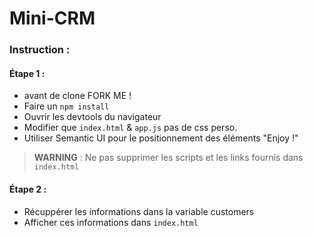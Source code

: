 # Mini-CRM

### Instruction :

#### Étape 1 : 

- avant de clone FORK ME !
- Faire un `npm install`
- Ouvrir les devtools du navigateur
- Modifier que `index.html` & `app.js` pas de css perso.
- Utiliser Semantic UI pour le positionnement des éléments "Enjoy !" 

> **WARNING** : Ne pas supprimer les scripts et les links fournis dans `index.html`

#### Étape 2 :

- Récuppérer les informations dans la variable customers
- Afficher ces informations dans `index.html`

